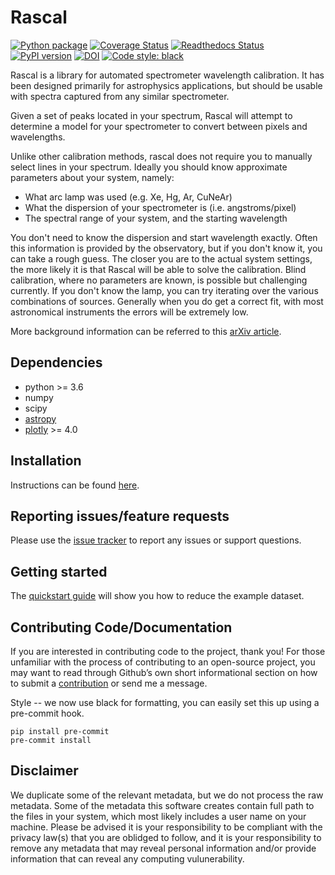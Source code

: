# Rascal
[![Python package](https://github.com/jveitchmichaelis/rascal/actions/workflows/python-package.yml/badge.svg)](https://github.com/jveitchmichaelis/rascal/actions/workflows/python-package.yml)
[![Coverage Status](https://coveralls.io/repos/github/jveitchmichaelis/rascal/badge.svg?branch=main)](https://coveralls.io/github/jveitchmichaelis/rascal?branch=main)
[![Readthedocs Status](https://readthedocs.org/projects/rascal/badge/?version=latest&style=flat)](https://rascal.readthedocs.io/en/latest/)
[![PyPI version](https://badge.fury.io/py/rascal.svg)](https://badge.fury.io/py/rascal)
[![DOI](https://zenodo.org/badge/DOI/10.5281/zenodo.4117514.svg)](https://doi.org/10.5281/zenodo.4117514)
[![Code style: black](https://img.shields.io/badge/code%20style-black-000000.svg)](https://github.com/psf/black)

Rascal is a library for automated spectrometer wavelength calibration. It has been designed primarily for astrophysics applications, but should be usable with spectra captured from any similar spectrometer.

Given a set of peaks located in your spectrum, Rascal will attempt to determine a model for your spectrometer to convert between pixels and wavelengths.

Unlike other calibration methods, rascal does not require you to manually select lines in your spectrum. Ideally you should know  approximate parameters about your system, namely:

* What arc lamp was used (e.g. Xe, Hg, Ar, CuNeAr)
* What the dispersion of your spectrometer is (i.e. angstroms/pixel)
* The spectral range of your system, and the starting wavelength

You don't need to know the dispersion and start wavelength exactly. Often this information is provided by the observatory, but if you don't know it, you can take a rough guess. The closer you are to the actual system settings, the more likely it is that Rascal will be able to solve the calibration. Blind calibration, where no parameters are known, is possible but challenging currently. If you don't know the lamp, you can try iterating over the various combinations of sources. Generally when you do get a correct fit, with most astronomical instruments the errors will be extremely low.

More background information can be referred to this [arXiv article](https://ui.adsabs.harvard.edu/abs/2019arXiv191205883V/abstract).


## Dependencies
* python >= 3.6
* numpy
* scipy
* [astropy](https://github.com/astropy/astropy)
* [plotly](https://github.com/plotly/plotly.py) >= 4.0

## Installation
Instructions can be found [here](https://rascal.readthedocs.io/en/latest/installation/installation.html).

## Reporting issues/feature requests
Please use the [issue tracker](https://github.com/jveitchmichaelis/rascal/issues) to report any issues or support questions.

## Getting started
The [quickstart guide](https://rascal.readthedocs.io/en/latest/tutorial/quickstart.html) will show you how to reduce the example dataset.

## Contributing Code/Documentation
If you are interested in contributing code to the project, thank you! For those unfamiliar with the process of contributing to an open-source project, you may want to read through Github’s own short informational section on how to submit a [contribution](https://opensource.guide/how-to-contribute/#how-to-submit-a-contribution) or send me a message.

Style -- we now use black for formatting, you can easily set this up using a pre-commit hook.

```
pip install pre-commit
pre-commit install
```

## Disclaimer
We duplicate some of the relevant metadata, but we do not process the raw metadata. Some of the metadata this software creates contain full path to the files in your system, which most likely includes a user name on your machine. Please be advised it is your responsibility to be compliant with the privacy law(s) that you are oblidged to follow, and it is your responsibility to remove any metadata that may reveal personal information and/or provide information that can reveal any computing vulunerability.
